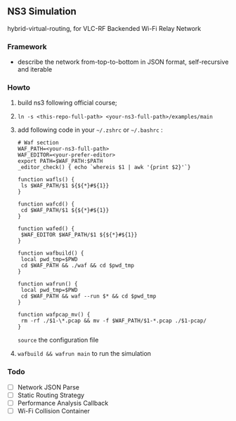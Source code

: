 ## NS3 Simulation

hybrid-virtual-routing, for VLC-RF Backended Wi-Fi Relay Network

### Framework

* describe the network from-top-to-bottom in JSON format, self-recursive and iterable

### Howto

1. build ns3 following official course;

2. `ln -s <this-repo-full-path> <your-ns3-full-path>/examples/main`

3. add following code in your `~/.zshrc` or `~/.bashrc` :

   ```shell
   # Waf section
   WAF_PATH=<your-ns3-full-path>
   WAF_EDITOR=<your-prefer-editor>
   export PATH=$WAF_PATH:$PATH
   _editor_check() { echo `whereis $1 | awk '{print $2}'`}

   function wafls() {
   	ls $WAF_PATH/$1 ${${*}#${1}}
   }

   function wafcd() {
   	cd $WAF_PATH/$1 ${${*}#${1}}
   }

   function wafed() {
   	$WAF_EDITOR $WAF_PATH/$1 ${${*}#${1}}
   }

   function wafbuild() {
   	local pwd_tmp=$PWD
   	cd $WAF_PATH &&	./waf && cd $pwd_tmp
   }

   function wafrun() {
   	local pwd_tmp=$PWD
   	cd $WAF_PATH &&	waf --run $* && cd $pwd_tmp
   }

   function wafpcap_mv() {
   	rm -rf ./$1-\*.pcap && mv -f $WAF_PATH/$1-*.pcap ./$1-pcap/
   }
   ```

   `source` the configuration file

4. `wafbuild && wafrun main` to run the simulation

### Todo
- [ ] Network JSON Parse
- [ ] Static Routing Strategy
- [ ] Performance Analysis Callback
- [ ] Wi-Fi Collision Container
